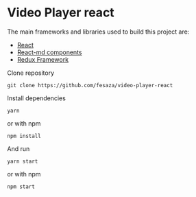 # Video Player react

The main frameworks and libraries used to build this project are:

- [React](https://reactjs.org)
- [React-md components](https://react-md.mlaursen.com/)
- [Redux Framework](https://redux.js.org/)

Clone repository

```git clone https://github.com/fesaza/video-player-react```

Install dependencies

```yarn```

or with npm

```npm install```

And run

```yarn start```

or with npm

```npm start```
